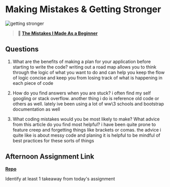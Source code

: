 # Making Mistakes & Getting Stronger

![getting stronger](https://bcw.blob.core.windows.net/public/img/lesson-images/js-bootcamp-logo.jpg)

> **📖 [The Mistakes I Made As a Beginner](https://codeworksacademy.com/fs-student-guide/resources/wk2/06-Coding-Mistakes)**

## Questions

1. What are the benefits of making a plan for your application before starting to write the code?
writing out a road map allows you to think through the logic of what you want to do and can help you keep the flow of logic concise and keep you from losing track of what is happening in each piece of code

2. How do you find answers when you are stuck?
i often find my self googling or stack overflow. another thing i do is reference old code or others as well. lately ive been using a lot of ww\3 schools and bootstrap documentation as well

3. What coding mistakes would you be most likely to make? What advice from this article do you find most helpful?
i have been quite prone to feature creep and forgetting things like brackets or comas. the advice i quite like is about messy code and planing it is helpful to be mindful of best practices for these sorts of things

## Afternoon Assignment Link

**[Repo](https://github.com/zroes/boss-monster>)**

Identify at least 1 takeaway from today's assignment
